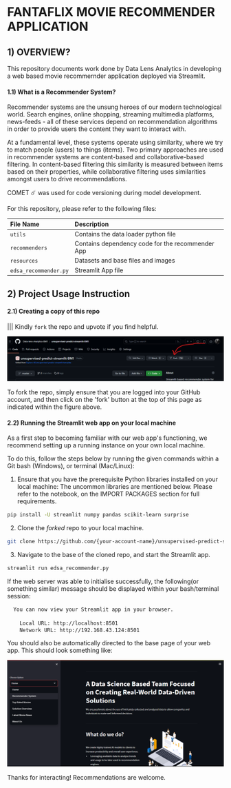 # FANTAFLIX MOVIE RECOMMENDER APPLICATION


## 1) OVERVIEW?
This repository documents work done by Data Lens Analytics in developing a web based movie recommernder application deployed via Streamlit.

#### 1.1) What is a Recommender System?
Recommender systems are the unsung heroes of our modern technological world. Search engines, online shopping, streaming multimedia platforms, news-feeds - all of these services depend on recommendation algorithms in order to provide users the content they want to interact with.

At a fundamental level, these systems operate using similarity, where we try to match people (users) to things (items). Two primary approaches are used in recommender systems are content-based and collaborative-based filtering.  In content-based filtering this similarity is measured between items based on their properties, while collaborative filtering uses similarities amongst users to drive recommendations.

COMET ☄️ was used for code versioning during model development.

For this repository, please refer to the following files:

| File Name              | Description                                      |
| :--------------------- | :--------------------                            |
| `utils`                | Contains the data loader python file             |
| `recommenders`         | Contains dependency code for the recommender App |
| `resources`            | Datasets and base files and images               |
| `edsa_recommender.py`  | Streamlit App file                               |

## 2) Project Usage Instruction

#### 2.1) Creating a copy of this repo

||| Kindly ```fork``` the repo and upvote if you find helpful.

![Fork Repo](resources/imgs/fork.png)  

To fork the repo, simply ensure that you are logged into your GitHub account, and then click on the 'fork' button at the top of this page as indicated within the figure above.

#### 2.2) Running the Streamlit web app on your local machine

As a first step to becoming familiar with our web app's functioning, we recommend setting up a running instance on your own local machine.

To do this, follow the steps below by running the given commands within a Git bash (Windows), or terminal (Mac/Linux):

 1. Ensure that you have the prerequisite Python libraries installed on your local machine: The uncommon libraries are mentioned below. Please refer to the notebook, on the IMPORT PACKAGES section for full requirements.

 ```bash
 pip install -U streamlit numpy pandas scikit-learn surprise
  ```

 2. Clone the *forked* repo to your local machine.

 ```bash
 git clone https://github.com/{your-account-name}/unsupervised-predict-streamlit-BM1.git
 ```  

 3. Navigate to the base of the cloned repo, and start the Streamlit app.

 ```bash
 streamlit run edsa_recommender.py
 ```

 If the web server was able to initialise successfully, the following(or something similar) message should be displayed within your bash/terminal session:

```
  You can now view your Streamlit app in your browser.

    Local URL: http://localhost:8501
    Network URL: http://192.168.43.124:8501
```

You should also be automatically directed to the base page of your web app. This should look something like:

![Streamlit base page](resources/imgs/homepage.png)

Thanks for interacting! Recommendations are welcome.

